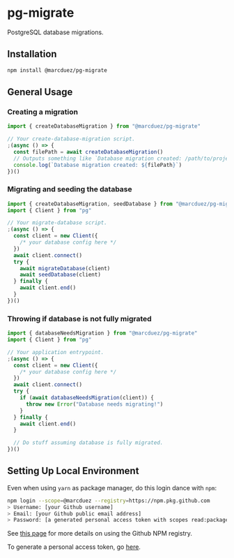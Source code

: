 # pg-migrate

PostgreSQL database migrations.

## Installation

```sh
npm install @marcduez/pg-migrate
```

## General Usage

### Creating a migration

```typescript
import { createDatabaseMigration } from "@marcduez/pg-migrate"

// Your create-database-migration script.
;(async () => {
  const filePath = await createDatabaseMigration()
  // Outputs something like `Database migration created: /path/to/project/migrations/0001.sql`
  console.log(`Database migration created: ${filePath}`)
})()
```

### Migrating and seeding the database

```typescript
import { createDatabaseMigration, seedDatabase } from "@marcduez/pg-migrate"
import { Client } from "pg"

// Your migrate-database script.
;(async () => {
  const client = new Client({
    /* your database config here */
  })
  await client.connect()
  try {
    await migrateDatabase(client)
    await seedDatabase(client)
  } finally {
    await client.end()
  }
})()
```

### Throwing if database is not fully migrated

```typescript
import { databaseNeedsMigration } from "@marcduez/pg-migrate"
import { Client } from "pg"

// Your application entrypoint.
;(async () => {
  const client = new Client({
    /* your database config here */
  })
  await client.connect()
  try {
    if (await databaseNeedsMigration(client)) {
      throw new Error("Database needs migrating!")
    }
  } finally {
    await client.end()
  }

  // Do stuff assuming database is fully migrated.
})()
```

## Setting Up Local Environment

Even when using `yarn` as package manager, do this login dance with `npm`:

```sh
npm login --scope=@marcduez --registry=https://npm.pkg.github.com
> Username: [your Github username]
> Email: [your Github public email address]
> Password: [a generated personal access token with scopes read:packages and repo]
```

See [this page](https://docs.github.com/en/packages/working-with-a-github-packages-registry/working-with-the-npm-registry) for more details on using the Github NPM registry.

To generate a personal access token, go [here](https://github.com/settings/tokens).
